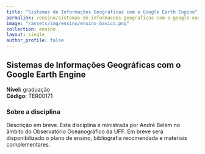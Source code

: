 ```yaml
---
title: "Sistemas de Informações Geográficas com o Google Earth Engine"
permalink: /ensino/sistemas-de-informacoes-geograficas-com-o-google-earth-engine/
image: "/assets/img/ensino/ensino_basico.png"
collection: ensino
layout: single
author_profile: false
---
```


## Sistemas de Informações Geográficas com o Google Earth Engine

**Nível:** graduação  
**Código:** TER00171

### Sobre a disciplina

Descrição em breve. Esta disciplina é ministrada por André Belém no âmbito do Observatório Oceanográfico da UFF. Em breve será disponibilizado o plano de ensino, bibliografia recomendada e materiais complementares.
